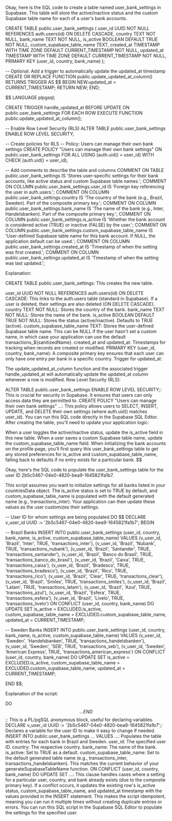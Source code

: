Okay, here is the SQL code to create a table named user_bank_settings in Supabase. This table will store the active/inactive status and the custom Supabase table name for each of a user's bank accounts.

CREATE TABLE public.user_bank_settings (
user_id UUID NOT NULL REFERENCES auth.users(id) ON DELETE CASCADE,
country TEXT NOT NULL,
bank_name TEXT NOT NULL,
is_active BOOLEAN DEFAULT TRUE NOT NULL,
custom_supabase_table_name TEXT,
created_at TIMESTAMP WITH TIME ZONE DEFAULT CURRENT_TIMESTAMP NOT NULL,
updated_at TIMESTAMP WITH TIME ZONE DEFAULT CURRENT_TIMESTAMP NOT NULL,
PRIMARY KEY (user_id, country, bank_name)
);

-- Optional: Add a trigger to automatically update the updated_at timestamp
CREATE OR REPLACE FUNCTION public.update_updated_at_column()
RETURNS TRIGGER AS $$
BEGIN
NEW.updated_at = CURRENT_TIMESTAMP;
RETURN NEW;
END;

$$
LANGUAGE plpgsql;

CREATE TRIGGER handle_updated_at
  BEFORE UPDATE ON public.user_bank_settings
  FOR EACH ROW
  EXECUTE FUNCTION public.update_updated_at_column();

-- Enable Row Level Security (RLS)
ALTER TABLE public.user_bank_settings ENABLE ROW LEVEL SECURITY;

-- Create policies for RLS
-- Policy: Users can manage their own bank settings
CREATE POLICY "Users can manage their own bank settings"
ON public.user_bank_settings
FOR ALL
USING (auth.uid() = user_id)
WITH CHECK (auth.uid() = user_id);

-- Add comments to describe the table and columns
COMMENT ON TABLE public.user_bank_settings IS 'Stores user-specific settings for their bank accounts, like active status and custom Supabase table names.';
COMMENT ON COLUMN public.user_bank_settings.user_id IS 'Foreign key referencing the user in auth.users.';
COMMENT ON COLUMN public.user_bank_settings.country IS 'The country of the bank (e.g., Brazil, Sweden). Part of the composite primary key.';
COMMENT ON COLUMN public.user_bank_settings.bank_name IS 'The name of the bank (e.g., Inter, Handelsbanken). Part of the composite primary key.';
COMMENT ON COLUMN public.user_bank_settings.is_active IS 'Whether the bank account is considered active (TRUE) or inactive (FALSE) by the user.';
COMMENT ON COLUMN public.user_bank_settings.custom_supabase_table_name IS 'User-defined Supabase table name for this bank account. If NULL, the application default can be used.';
COMMENT ON COLUMN public.user_bank_settings.created_at IS 'Timestamp of when the setting was first created.';
COMMENT ON COLUMN public.user_bank_settings.updated_at IS 'Timestamp of when the setting was last updated.';


Explanation:

CREATE TABLE public.user_bank_settings: This creates the new table.

user_id UUID NOT NULL REFERENCES auth.users(id) ON DELETE CASCADE: This links to the auth.users table (standard in Supabase). If a user is deleted, their settings are also deleted (ON DELETE CASCADE).
country TEXT NOT NULL: Stores the country of the bank.
bank_name TEXT NOT NULL: Stores the name of the bank.
is_active BOOLEAN DEFAULT TRUE NOT NULL: Stores the status (active/inactive). Defaults to TRUE (active).
custom_supabase_table_name TEXT: Stores the user-defined Supabase table name. This can be NULL if the user hasn't set a custom name, in which case your application can use the default transactions_${sanitizedName}.
created_at and updated_at: Timestamps for tracking when records are created or modified.
PRIMARY KEY (user_id, country, bank_name): A composite primary key ensures that each user can only have one entry per bank in a specific country.
Trigger for updated_at:

The update_updated_at_column function and the associated trigger handle_updated_at will automatically update the updated_at column whenever a row is modified.
Row Level Security (RLS):

ALTER TABLE public.user_bank_settings ENABLE ROW LEVEL SECURITY;: This is crucial for security in Supabase. It ensures that users can only access data they are permitted to.
CREATE POLICY "Users can manage their own bank settings" ...: This policy allows users to SELECT, INSERT, UPDATE, and DELETE their own settings (where auth.uid() matches user_id).
You can run this SQL code directly in the Supabase SQL Editor. After creating the table, you'll need to update your application logic:

When a user toggles the active/inactive status, update the is_active field in this new table.
When a user saves a custom Supabase table name, update the custom_supabase_table_name field.
When initializing the bank accounts on the profile page, you'll first query this user_bank_settings table to get any stored preferences for is_active and custom_supabase_table_name, falling back to defaults if no entry exists for a particular bank.
$$

Okay, here's the SQL code to populate the user_bank_settings table for the user ID 2b5c5467-04e0-4820-bea9-1645821fa1b7.

This script assumes you want to initialize settings for all banks listed in your countriesData object. The is_active status is set to TRUE by default, and custom_supabase_table_name is populated with the default generated name (e.g., transactions_inter). Your application can then update these values as the user customizes their settings.

-- User ID for whom settings are being populated
DO $$
DECLARE
v_user_id UUID := '2b5c5467-04e0-4820-bea9-1645821fa1b7';
BEGIN

-- Brazil Banks
INSERT INTO public.user_bank_settings (user_id, country, bank_name, is_active, custom_supabase_table_name)
VALUES
(v_user_id, 'Brazil', 'Inter', TRUE, 'transactions_inter'),
(v_user_id, 'Brazil', 'Nubank', TRUE, 'transactions_nubank'),
(v_user_id, 'Brazil', 'Santander', TRUE, 'transactions_santander'),
(v_user_id, 'Brazil', 'Banco do Brasil', TRUE, 'transactions_banco_do_brasil'),
(v_user_id, 'Brazil', 'Caixa', TRUE, 'transactions_caixa'),
(v_user_id, 'Brazil', 'Bradesco', TRUE, 'transactions_bradesco'),
(v_user_id, 'Brazil', 'Rico', TRUE, 'transactions_rico'),
(v_user_id, 'Brazil', 'Clear', TRUE, 'transactions_clear'),
(v_user_id, 'Brazil', 'Smiles', TRUE, 'transactions_smiles'),
(v_user_id, 'Brazil', 'Latam', TRUE, 'transactions_latam'),
(v_user_id, 'Brazil', 'Azul', TRUE, 'transactions_azul'),
(v_user_id, 'Brazil', 'Esfera', TRUE, 'transactions_esfera'),
(v_user_id, 'Brazil', 'Livelo', TRUE, 'transactions_livelo')
ON CONFLICT (user_id, country, bank_name) DO UPDATE SET
is_active = EXCLUDED.is_active,
custom_supabase_table_name = EXCLUDED.custom_supabase_table_name,
updated_at = CURRENT_TIMESTAMP;

-- Sweden Banks
INSERT INTO public.user_bank_settings (user_id, country, bank_name, is_active, custom_supabase_table_name)
VALUES
(v_user_id, 'Sweden', 'Handelsbanken', TRUE, 'transactions_handelsbanken'),
(v_user_id, 'Sweden', 'SEB', TRUE, 'transactions_seb'),
(v_user_id, 'Sweden', 'American Express', TRUE, 'transactions_american_express')
ON CONFLICT (user_id, country, bank_name) DO UPDATE SET
is_active = EXCLUDED.is_active,
custom_supabase_table_name = EXCLUDED.custom_supabase_table_name,
updated_at = CURRENT_TIMESTAMP;

END $$;

Explanation of the script:

DO $$ ... END $$;: This is a PL/pgSQL anonymous block, useful for declaring variables.
DECLARE v_user_id UUID := '2b5c5467-04e0-4820-bea9-1645821fa1b7';: Declares a variable for the user ID to make it easy to change if needed.
INSERT INTO public.user_bank_settings ... VALUES ...:
Populates the table with entries for each bank in Brazil and Sweden.
user_id: The specified user ID.
country: The respective country.
bank_name: The name of the bank.
is_active: Set to TRUE as a default.
custom_supabase_table_name: Set to the default generated table name (e.g., transactions_inter, transactions_handelsbanken). This matches the current behavior of your generateSupabaseTableName function.
ON CONFLICT (user_id, country, bank_name) DO UPDATE SET ...:
This clause handles cases where a setting for a particular user, country, and bank already exists (due to the composite primary key).
If a conflict occurs, it updates the existing row's is_active status, custom_supabase_table_name, and updated_at timestamp with the values provided in the INSERT statement. This makes the script idempotent, meaning you can run it multiple times without creating duplicate entries or errors.
You can run this SQL script in the Supabase SQL Editor to populate the settings for the specified user.
